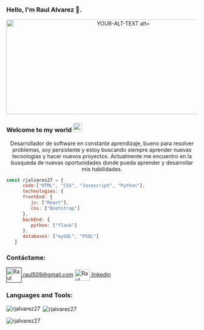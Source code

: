 ### Hello, I'm Raul Alvarez 👋.


<div id="header" align="center">
<picture class="w-25">
<source media="(prefers-color-scheme: light) alt="bootstrap" width="600" height="250"" srcset="https://github.com/rjalvarez27/rjalvarez27/assets/122297344/d68ae2a4-ba84-4bab-8dca-a62edf4bdf27">
<img alt="YOUR-ALT-TEXT alt="bootstrap" width="600" height="250" " src="https://github.com/rjalvarez27/rjalvarez27/assets/122297344/d68ae2a4-ba84-4bab-8dca-a62edf4bdf27">
</picture>
</div>       

### Welcome to my world <img src="https://github.com/TheDudeThatCode/TheDudeThatCode/blob/master/Assets/Earth.gif" width="24px"> 

<p style="text-align:center;"> Desarrollador de software en constante aprendizaje, bueno para resolver problemas, soy persistente y estoy buscando siempre aprender nuevas tecnologías y hacer nuevos proyectos. Actualmente me encuentro en la busqueda de nuevas oportunidades donde pueda aprender y desarrollar mis habilidades.</p>

```js
const rjalvares27 = {
      code:["HTML", "CSS", "Javascript", "Python"],
      technologies: {
      frontEnd: {
         js: ["React"],
         css: ["Bootstrap"]
      },
      backEnd: {
         python: ["flask"]
      },
      databases: ["mySQL", "PSQL"]
   }
```
<h3 align="left">Contáctame:</h3>
<p align="left">
<a href="" target="blank"><img align="center" src="https://github.com/rjalvarez27/rjalvarez27/assets/122297344/b8bf507f-566c-4251-a509-1bd5cad5a796" alt="Raul Alvarez" height="40" width="40" /> raul509@gmail.com</a> 
<a href="https://www.linkedin.com/in/raul-alvarez-497543144/" target="blank"><img align="center" src="https://raw.githubusercontent.com/rahuldkjain/github-profile-readme-generator/master/src/images/icons/Social/linked-in-alt.svg" alt="Raul Alvarez" height="30" width="40" /> linkedin </a> 
</p>

<h3 align="left">Languages and Tools:</h3>

<p><img align="left" src="https://github-readme-stats.vercel.app/api/top-langs?username=rjalvarez27&show_icons=true&locale=en&layout=compact" alt="rjalvarez27" /></p>

<p>&nbsp;<img align="center" src="https://github-readme-stats.vercel.app/api?username=rjalvarez27&show_icons=true&locale=en" alt="rjalvarez27" /></p>

<p><img align="center" src="https://github-readme-streak-stats.herokuapp.com/?user=rjalvarez27&" alt="rjalvarez27" /></p>
      
      
  
      
